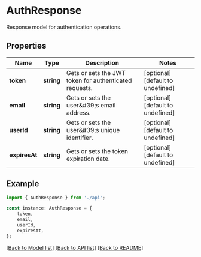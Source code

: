 # AuthResponse

Response model for authentication operations.

## Properties

Name | Type | Description | Notes
------------ | ------------- | ------------- | -------------
**token** | **string** | Gets or sets the JWT token for authenticated requests. | [optional] [default to undefined]
**email** | **string** | Gets or sets the user\&#39;s email address. | [optional] [default to undefined]
**userId** | **string** | Gets or sets the user\&#39;s unique identifier. | [optional] [default to undefined]
**expiresAt** | **string** | Gets or sets the token expiration date. | [optional] [default to undefined]

## Example

```typescript
import { AuthResponse } from './api';

const instance: AuthResponse = {
    token,
    email,
    userId,
    expiresAt,
};
```

[[Back to Model list]](../README.md#documentation-for-models) [[Back to API list]](../README.md#documentation-for-api-endpoints) [[Back to README]](../README.md)
